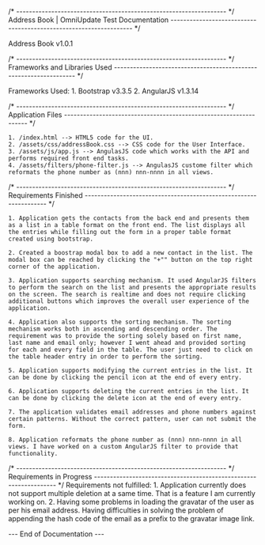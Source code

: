 /* ------------------------------------------------------------------ */
   			Address Book | OmniUpdate Test Documentation
 ------------------------------------------------------------------ */

Address Book v1.0.1

/* ------------------------------------------------------------------ */
   					Frameworks and Libraries Used
 ------------------------------------------------------------------ */

Frameworks Used:
	1. Bootstrap v3.3.5
	2. AngularJS v1.3.14

/* ------------------------------------------------------------------ */
   						Application Files
 ------------------------------------------------------------------ */

 	1. /index.html --> HTML5 code for the UI.
 	2. /assets/css/addressBook.css --> CSS code for the User Interface.
 	3. /assets/js/app.js --> AngulasJS code which works with the API and performs required front end tasks.
 	4. /assets/filters/phone-filter.js --> AngulasJS custome filter which reformats the phone number as (nnn) nnn-nnnn in all views.

/* ------------------------------------------------------------------ */
   						Requirements Finished
 ------------------------------------------------------------------ */

	1. Application gets the contacts from the back end and presents them as a list in a table format on the front end. The list displays all the entries while filling out the form in a proper table format created using bootstrap.

	2. Created a boostrap modal box to add a new contact in the list. The modal box can be reached by clicking the "+"" button on the top right corner of the application.

	3. Application supports searching mechanism. It used AngularJS filters to perform the search on the list and presents the appropriate results on the screen. The search is realtime and does not require clicking additional buttons which improves the overall user experience of the application.

	4. Application also supports the sorting mechanism. The sorting mechanism works both in ascending and descending order. The requirement was to provide the sorting solely based on first name, last name and email only; however I went ahead and provided sorting for each and every field in the table. The user just need to click on the table header entry in order to perform the sorting.

	5. Application supports modifying the current entries in the list. It can be done by clicking the pencil icon at the end of every entry.

	6. Application supports deleting the current entries in the list. It can be done by clicking the delete icon at the end of every entry. 

	7. The application validates email addresses and phone numbers against certain patterns. Without the correct pattern, user can not submit the form.

	8. Application reformats the phone number as (nnn) nnn-nnnn in all views. I have worked on a custom AngularJS filter to provide that functionality.


/* ------------------------------------------------------------------ */
   						Requirements in Progress
 ------------------------------------------------------------------ */
Requirements not fulfilled:
	1. Application currently does not support multiple deletion at a same time. That is a feature I am currently working on.
	2. Having some problems in loading the gravatar of the user as per his email address. Having difficulties in solving the problem of appending the hash code of the email as a prefix to the gravatar image link.


--- End of Documentation ---
